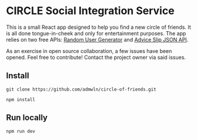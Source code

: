 # CIRCLE Social Integration Service

This is a small React app designed to help you find a new circle of friends. It is all done tongue-in-cheek and only for entertainment purposes. The app relies on two free APIs: [Random User Generator](https://randomuser.me/) and [Advice Slip JSON API](https://api.adviceslip.com/).

As an exercise in open source collaboration, a few issues have been opened. Feel free to contribute! Contact the project owner via said issues.

## Install

`git clone https://github.com/admwln/circle-of-friends.git`

`npm install`

## Run locally

`npm run dev`
